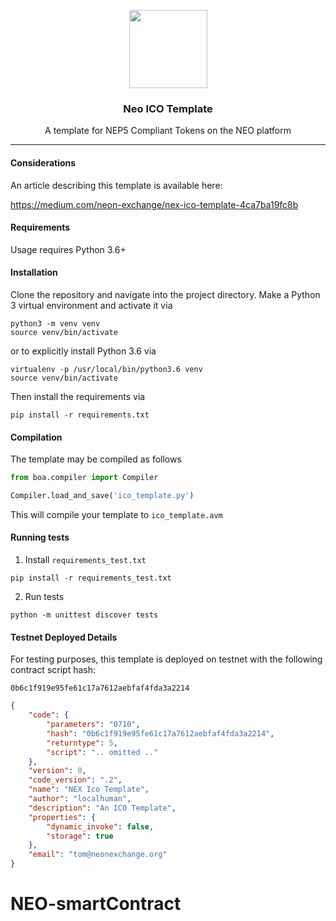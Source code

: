 <p align="center">
  <img
    src="http://neonexchange.org/img/NEX-logo.svg"
    width="125px;">
    
</p>
<h3 align="center">Neo ICO Template</h3>
<p align="center">A template for NEP5 Compliant Tokens on the NEO platform</p>
<hr/>

#### Considerations

An article describing this template is available here:

https://medium.com/neon-exchange/nex-ico-template-4ca7ba19fc8b

#### Requirements

Usage requires Python 3.6+


#### Installation

Clone the repository and navigate into the project directory. 
Make a Python 3 virtual environment and activate it via

```shell
python3 -m venv venv
source venv/bin/activate
```

or to explicitly install Python 3.6 via

    virtualenv -p /usr/local/bin/python3.6 venv
    source venv/bin/activate

Then install the requirements via

```shell
pip install -r requirements.txt
```

#### Compilation

The template may be compiled as follows

```python
from boa.compiler import Compiler

Compiler.load_and_save('ico_template.py')
```


This will compile your template to `ico_template.avm`



#### Running tests

1. Install `requirements_test.txt`

``` 
pip install -r requirements_test.txt

```

2. Run tests

``` 
python -m unittest discover tests
```

#### Testnet Deployed Details

For testing purposes, this template is deployed on testnet with the following contract script hash:

`0b6c1f919e95fe61c17a7612aebfaf4fda3a2214`

```json
{
    "code": {
        "parameters": "0710",
        "hash": "0b6c1f919e95fe61c17a7612aebfaf4fda3a2214",
        "returntype": 5,
        "script": ".. omitted .."
    },
    "version": 0,
    "code_version": ".2",
    "name": "NEX Ico Template",
    "author": "localhuman",
    "description": "An ICO Template",
    "properties": {
        "dynamic_invoke": false,
        "storage": true
    },
    "email": "tom@neonexchange.org"
}
```

# NEO-smartContract
